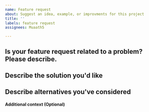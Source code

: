 ```yaml
---
name: Feature request
about: Suggest an idea, example, or improvments for this project
title: ''
labels: feature request
assignees: Muaath5

---
```


## Is your feature request related to a problem? Please describe.
<!--
A clear and concise description of what the problem is. Ex. I'm always frustrated when [...]
-->

## Describe the solution you'd like
<!--
A clear and concise description of what you want to happen.
-->

## Describe alternatives you've considered
<!--
A clear and concise description of any alternative solutions or features you've considered.
-->

#### Additional context (Optional)
<!--
Add any other context or screenshots about the feature request here.
-->
